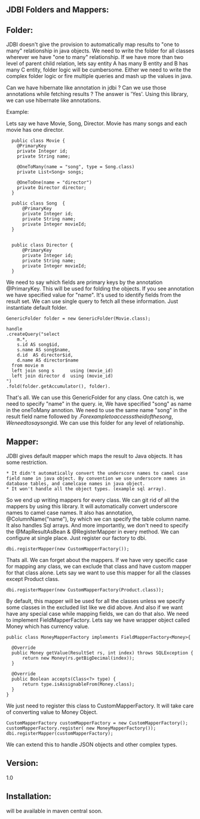 JDBI Folders and Mappers:
----------------------------------------

Folder:
----------------------

  JDBI doesn't give the provision to automatically map results to  "one to many" relationship in java objects. We need to write the folder for all classes wherever we have "one to many" relationship. If we have more than two level of parent child relation, lets say entity A has many B entity and B has many C entity, folder logic will be cumbersome. Either we need to write the complex folder logic or fire multiple queries and mash up the values in java. 
  
  Can we have hibernate like annotation in jdbi ? Can we use those annotations while fetching results ?
  The answer is 'Yes'. Using this library, we can use hibernate like annotations.
  
Example: 

  Lets say we have Movie, Song, Director. Movie has many songs and each movie has one director.
  
      public class Movie {
        @PrimaryKey
        private Integer id;
        private String name;
    
        @OneToMany(name = "song", type = Song.class)
        private List<Song> songs;
    
        @OneToOne(name = "director")
        private Director director;
      }

      public class Song  {
          @PrimaryKey
          private Integer id;
          private String name;
          private Integer movieId;
      }


      public class Director {
          @PrimaryKey
          private Integer id;
          private String name;
          private Integer movieId;
      }

We need to say which fields are primary keys by the annotation @PrimaryKey. This will be used for folding the objects.  If you see annotation we have specified value for "name". It's used to identify fields from the result set. We can use single query to fetch all these information. Just instantiate default folder.

    GenericFolder folder = new GenericFolder(Movie.class);

    handle
    .createQuery("select
        m.*,
        s.id AS song$id,
        s.name AS song$name,
        d.id  AS director$id,
        d.name AS director$name
      from movie m
      left join song s      using (movie_id)
      left join director d  using (movie_id)
    ")
    .fold(folder.getAccumulator(), folder).

That's all. We can use this GenericFolder for any class. One catch is, we need to specify "name" in the query. ie, We have specified "song" as name in the oneToMany annotion. We need to use the same name "song" in the result field name followed by $.
For example to accesss the id of the song, We need to say song$id. We can use this folder for any level of relationship.

Mapper:
------------------------

  JDBI gives default mapper which maps the result to Java objects. It has some restriction.
  
    * It didn't automatically convert the underscore names to camel case field name in java object. By convention we use underscore names in database tables, and camelcase names in java object. 
    * It won't handle all the object types. (example sql array).
    
  So we end up writing mappers for every class.  We can git rid of all the mappers by using this library. It will automatically convert underscore names to camel case names. It also has annotation, @ColumnName("name"), by which we can specify the table column name. It also handles Sql arrays. And more importantly, we don't need to specify the @MapResultAsBean & @RegisterMapper in every method. We can configure at single place. Just register our factory to dbi.
    
    dbi.registerMapper(new CustomMapperFactory());
    
  Thats all. We can forget about the mappers. If we have very specific case for mapping any class, we can exclude that class and have custom mapper for that class alone. Lets say we want to use this mapper for all the classes except Product class.    
  
    dbi.registerMapper(new CustomMapperFactory(Product.class));
    
  By default, this mapper will be used for all the classes unless we specify some classes in the excluded list like we did above. And also if we want have any special case while mapping fields, we can do that also. We need to implement FieldMapperFactory<T>. Lets say we have wrapper object called Money which has currency value.
  
    public class MoneyMapperFactory implements FieldMapperFactory<Money>{
  
      @Override
      public Money getValue(ResultSet rs, int index) throws SQLException {
          return new Money(rs.getBigDecimal(index));
      }
  
      @Override
      public Boolean accepts(Class<?> type) {
          return type.isAssignableFrom(Money.class);
      }
    }

We just need to register this class to CustomMapperFactory. It will take care of converting value to Money Object.

    CustomMapperFactory customMapperFactory = new CustomMapperFactory();
    customMapperFactory.register( new MoneyMapperFactory());
    dbi.registerMapper(customMapperFactory);

We can extend this to handle JSON objects and other complex types.


Version:
--------------------------------
1.0

Installation:
--------------------------------
will be available in maven central soon.


  
    
    
    
    
    






  
  
